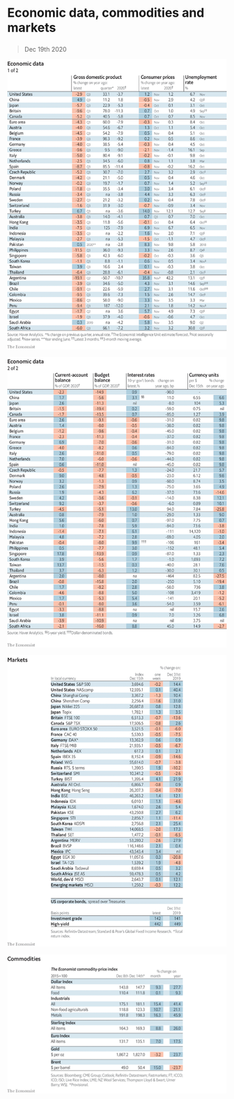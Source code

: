 ###### 

# Economic data, commodities and markets 

#####  

> Dec 19th 2020 

![image](images/20201219_INT101.png) 


![image](images/20201219_INT102.png) 


![image](images/20201219_INT201.png) 


![image](images/20201219_INT401.png) 


